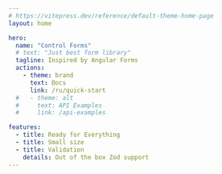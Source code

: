 ```yaml
---
# https://vitepress.dev/reference/default-theme-home-page
layout: home

hero:
  name: "Control Forms"
  # text: "Just best form library"
  tagline: Inspired by Angular Forms
  actions:
    - theme: brand
      text: Docs
      link: /ru/quick-start
  #   - theme: alt
  #     text: API Examples
  #     link: /api-examples

features:
  - title: Ready for Everything
  - title: Small size
  - title: Validation
    details: Out of the box Zod support
---
```


